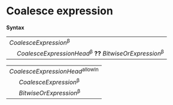 # Coalesce expression

**Syntax**

<table>
    <tr>
        <td colspan="2"><i>CoalesceExpression</i><sup>β</sup></td>
    </tr>
    <tr>
        <td>&nbsp;</td><td><i>CoalesceExpressionHead</i><sup>β</sup> <b>??</b> <i>BitwiseOrExpression</i><sup>β</sup></td>
    </tr>
</table>

<table>
    <tr>
        <td colspan="2"><i>CoalesceExpressionHead</i><sup>allowIn</sup></td>
    </tr>
    <tr>
        <td>&nbsp;</td><td><i>CoalesceExpression</i><sup>β</sup></td>
    </tr>
    <tr>
        <td>&nbsp;</td><td><i>BitwiseOrExpression</i><sup>β</sup></td>
    </tr>
</table>